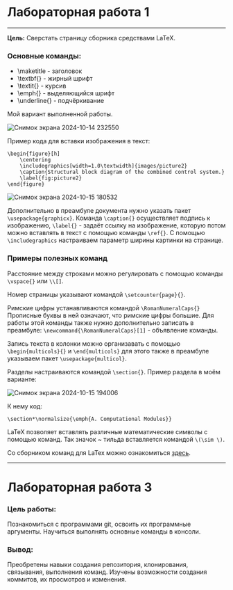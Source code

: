 # Лабораторная работа 1

---

**Цель:** Сверстать страницу сборника средствами LaTeX.

### Основные команды:

 * \maketitle - заголовок
 * \textbf{} - жирный шрифт
 * \textit{} - курсив
 * \emph{} - выделяющийся шрифт
 * \underline{} - подчёркивание

Мой вариант выполненной работы.


![Снимок экрана 2024-10-14 232550](https://github.com/user-attachments/assets/49385e20-7d2d-4fcb-a426-44fdc5661964)

Пример кода для вставки изображения в текст:
```
\begin{figure}[h]
    \centering
    \includegraphics[width=1.0\textwidth]{images/picture2}
    \caption{Structural block diagram of the combined control system.}
    \label{fig:picture2}
\end{figure}
```

![Снимок экрана 2024-10-15 180532](https://github.com/user-attachments/assets/edac474e-3d27-41ac-afb4-ef285102c388)



Дополнительно в преамбуле документа нужно указать пакет `\usepackage{graphicx}`. Команда `\caption{}` осуществляет подпись к изображению, `\label{}` - задаёт ссылку на изображение, которую потом можно вставлять в текст с помощью команды `\ref{}`. С помощью `\includegraphics` настраиваем параметр ширины картинки на странице.

### Примеры полезных команд

Расстояние между строками можно регулировать с помощью команды `\vspace{}` или `\\[]`.

Номер страницы указывают командой `\setcounter{page}{}`.

Римские цифры устанавливаются командой `\RomanNumeralCaps{}` Прописные буквы в ней означают, что римские цифры большие. Для работы этой команды также нужно дополнительно записать в преамбуле: `\newcommand{\RomanNumeralCaps}[1]` - объявление команды.

Запись текста в колонки можно организавать с помощью `\begin{multicols}{}` и `\end{multicols}` для этого также в преамбуле указываем пакет `\usepackage{multicol}`.

Разделы настраиваются командой `\section{}`. Пример раздела в моём варианте:

![Снимок экрана 2024-10-15 194006](https://github.com/user-attachments/assets/aef8a3e3-3375-4f23-8341-41027900884f)


К нему код:

`\section*\normalsize{\emph{A. Computational Modules}}`

LaTeX позволяет вставлять различные математические символы с помощью команд. Так значок ~ тильда вставляется командой `\(\sim \)`.

Со сборником команд для LaTex можно ознакомиться [здесь](https://grammarware.net/text/syutkin/TextInLaTeX.pdf).

---

# Лабораторная работа 3

### Цель работы:

Познакомиться с программами git, освоить их программные аргументы. Научиться выполнять основные команды в консоли.

### Вывод:

Преобретены навыки создания репозитория, клонирования, связывания, выполнения команд. Изучены возможности создания коммитов, их просмотров и изменения.


